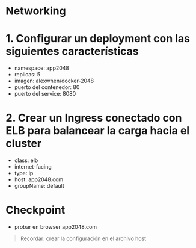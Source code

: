# Networking <!-- omit in toc -->

# 1. Configurar un deployment con las siguientes características
- namespace: app2048
- replicas: 5
- imagen: alexwhen/docker-2048
- puerto del contenedor: 80
- puerto del service: 8080

# 2. Crear un Ingress conectado con ELB para balancear la carga hacia el cluster
- class: elb
- internet-facing
- type: ip
- host: app2048.com
- groupName: default

# Checkpoint
- probar en browser app2048.com

> Recordar: crear la configuración en el archivo host
